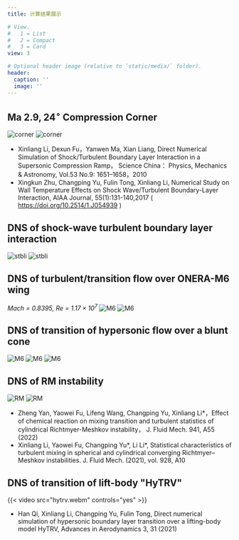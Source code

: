 ```yaml
---
title: 计算结果展示

# View.
#   1 = List
#   2 = Compact
#   3 = Card
view: 3

# Optional header image (relative to `static/media/` folder).
header:
  caption: ''
  image: ''
---
```


## Ma $2.9$, $24^\circ$ Compression Corner

![corner](corner-1.png)
![corner](corner-2.gif)

- Xinliang Li, Dexun Fu，Yanwen Ma, Xian Liang, Direct Numerical Simulation of Shock/Turbulent Boundary Layer Interaction in a Supersonic Compression Ramp， Science China： Physics, Mechanics & Astronomy,  Vol.53 No.9: 1651–1658，2010
- Xingkun Zhu, Changping Yu, Fulin Tong, Xinliang Li, Numerical Study on Wall Temperature Effects on Shock Wave/Turbulent Boundary-Layer Interaction, AIAA Journal, 55(1):131-140,2017  (  https://doi.org/10.2514/1.J054939 )

## DNS of shock-wave turbulent boundary layer interaction

![stbli](stbli.png)
![stbli](stbli-1.gif)

## DNS of turbulent/transition flow over ONERA-M6 wing

_Mach = $0.8395$, Re = $1.17\times 10^7$_
![M6](m6-1.gif)
![M6](m6-2.gif)

## DNS of transition of hypersonic flow over a blunt cone

![M6](cone-1.png)
![M6](cone-2.png)
![M6](cone-3.png)

## DNS of RM instability

![RM](RM-1.gif)
![RM](RM-2.gif)

- Zheng Yan, Yaowei Fu, Lifeng Wang, Changping Yu, Xinliang Li*，Effect of chemical reaction on mixing transition and turbulent statistics of cylindrical Richtmyer-Meshkov instability， J. Fluid  Mech. 941, A55 (2022)
- Xinliang Li, Yaowei Fu, Changping Yu*, Li Li*, Statistical characteristics of turbulent mixing in spherical and cylindrical converging Richtmyer–Meshkov instabilities. J. Fluid Mech. (2021), vol. 928, A10

## DNS of transition of lift-body "HyTRV"

{{< video src="hytrv.webm" controls="yes" >}}

- Han Qi, Xinliang Li, Changping Yu, Fulin Tong, Direct numerical simulation of hypersonic boundary layer transition over a lifting-body model HyTRV, Advances in Aerodynamics 3, 31 (2021)
